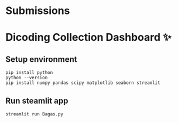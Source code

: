 # Submissions
# Dicoding Collection Dashboard ✨

## Setup environment

```
pip install python
python --version
pip install numpy pandas scipy matplotlib seaborn streamlit
```

## Run steamlit app

```
streamlit run Bagas.py
```
